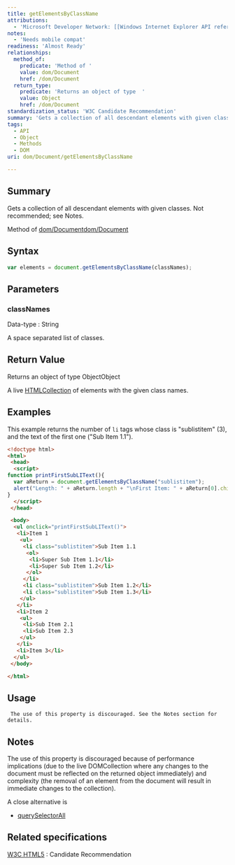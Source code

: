 ```yaml
---
title: getElementsByClassName
attributions:
  - 'Microsoft Developer Network: [[Windows Internet Explorer API reference](http://msdn.microsoft.com/en-us/library/ie/hh828809%28v=vs.85%29.aspx) Article]'
notes:
  - 'Needs mobile compat'
readiness: 'Almost Ready'
relationships:
  method_of:
    predicate: 'Method of '
    value: dom/Document
    href: /dom/Document
  return_type:
    predicate: 'Returns an object of type  '
    value: Object
    href: /dom/Document
standardization_status: 'W3C Candidate Recommendation'
summary: 'Gets a collection of all descendant elements with given classes. Not recommended; see Notes.'
tags:
  - API
  - Object
  - Methods
  - DOM
uri: dom/Document/getElementsByClassName

---
```

## <span>Summary</span>

Gets a collection of all descendant elements with given classes. Not recommended; see Notes.

Method of [dom/Document](/dom/Document)[dom/Document](/dom/Document)

## <span>Syntax</span>

``` js
var elements = document.getElementsByClassName(classNames);
```

## <span>Parameters</span>

### <span>classNames</span>

 Data-type
:   String

 A space separated list of classes.

## <span>Return Value</span>

Returns an object of type ObjectObject

A live [HTMLCollection](/dom/HTMLCollection) of elements with the given class names.

## <span>Examples</span>

This example returns the number of `li` tags whose class is "sublistitem" (3), and the text of the first one ("Sub Item 1.1").

``` html
<!doctype html>
<html>
 <head>
  <script>
function printFirstSubLIText(){
  var aReturn = document.getElementsByClassName("sublistitem");
  alert("Length: " + aReturn.length + "\nFirst Item: " + aReturn[0].childNodes[0].nodeValue);
}
  </script>
 </head>

 <body>
  <ul onclick="printFirstSubLIText()">
   <li>Item 1
    <ul>
     <li class="sublistitem">Sub Item 1.1
      <ol>
       <li>Super Sub Item 1.1</li>
       <li>Super Sub Item 1.2</li>
      </ol>
     </li>
     <li class="sublistitem">Sub Item 1.2</li>
     <li class="sublistitem">Sub Item 1.3</li>
    </ul>
   </li>
   <li>Item 2
    <ul>
     <li>Sub Item 2.1
     <li>Sub Item 2.3
    </ul>
   </li>
   <li>Item 3</li>
  </ul>
 </body>

</html>
```

## <span>Usage</span>

     The use of this property is discouraged. See the Notes section for details.

## <span>Notes</span>

The use of this property is discouraged because of performance implications (due to the live DOMCollection where any changes to the document must be reflected on the returned object immediately) and complexity (the removal of an element from the document will result in immediate changes to the collection).

A close alternative is

-   [querySelectorAll](/css/selectors_api/querySelectorAll)

## <span>Related specifications</span>

[W3C HTML5](http://www.w3.org/TR/html5/)
:   Candidate Recommendation
